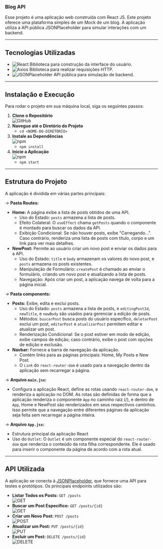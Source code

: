 ### Blog API

Esse projeto é uma aplicação web construída com React JS. Este projeto oferece uma plataforma simples de um Mock de um blog. A aplicação utiliza a API pública JSONPlaceholder para simular interações com um backend.

---

## Tecnologias Utilizadas

- ![React](https://img.shields.io/badge/React-61DAFB?style=for-the-badge&logo=react&logoColor=black) Biblioteca para construção da interface do usuário.
- ![Axios](https://img.shields.io/badge/Axios-5A29E3?style=for-the-badge&logo=axios&logoColor=white) Biblioteca para realizar requisições HTTP.
- ![JSONPlaceholder](https://img.shields.io/badge/JSONPlaceholder-8B9D4F?style=for-the-badge&logo=json&logoColor=white) API pública para simulação de backend.

---

## Instalação e Execução

Para rodar o projeto em sua máquina local, siga os seguintes passos:

1. **Clone o Repositório**  
   ![GitHub](https://img.shields.io/badge/GitHub-181717?style=for-the-badge&logo=github&logoColor=white)
2. **Navegue até o Diretório do Projeto**  
   - `cd <NOME-DO-DIRETÓRIO>`
3. **Instale as Dependências**  
   ![npm](https://img.shields.io/badge/npm-CB3837?style=for-the-badge&logo=npm&logoColor=white)
   - `npm install`
4. **Inicie a Aplicação**  
   ![npm](https://img.shields.io/badge/npm-CB3837?style=for-the-badge&logo=npm&logoColor=white)
   - `npm start`

---

## Estrutura do Projeto

A aplicação é dividida em várias partes principais:

-> **Pasta Routes:**
   - **Home:** A página exibe a lista de posts obtidos de uma API.
     - Uso do Estado: `posts` armazena a lista de posts.
     - Efeito Colateral: O `useEffect` chama `getPosts` quando o componente é montado para buscar os dados da API.
     - Exibição Condicional: Se não houver posts, exibe "Carregando...". Caso contrário, renderiza uma lista de posts com título, corpo e um link para ver mais detalhes.
   - **NewPost:** Permite ao usuário criar um novo post e enviar os dados para a API.
     - Uso do Estado: `title` e `body` armazenam os valores do novo post, e `posts` armazena os posts existentes.
     - Manipulação de Formulário: `createPost` é chamado ao enviar o formulário, criando um novo post e atualizando a lista de posts.
     - Navegação: Após criar um post, a aplicação navega de volta para a página inicial.

-> **Pasta components:**
   - **Posts:** Exibe, edita e exclui posts.
     - Uso do Estado: `posts` armazena a lista de posts, e `editingPostId`, `newTitle`, e `newBody` são usados para gerenciar a edição de posts.
     - Métodos: `buscarPost` busca posts do usuário específico, `deletarPost` exclui um post, `editarPost` e `atualizarPost` permitem editar e atualizar um post.
     - Renderização Condicional: Se o post estiver em modo de edição, exibe campos de edição; caso contrário, exibe o post com opções de edição e exclusão.
   - **Navbar:** Fornece a barra de navegação da aplicação.
     - Contém links para as páginas principais: Home, My Posts e New Post.
     - O `Link` do `react-router-dom` é usado para a navegação dentro da aplicação sem recarregar a página.

-> **Arquivo `main.jsx`:**
   - Configura a aplicação React, define as rotas usando `react-router-dom`, e renderiza a aplicação no DOM. As rotas são definidas de forma que a aplicação renderiza o componente `App` no caminho raiz (/), e dentro de `App`, Home e NewPost são renderizados em seus respectivos caminhos. Isso permite que a navegação entre diferentes páginas da aplicação seja feita sem recarregar a página inteira.

-> **Arquivo `App.jsx`:**
   - Estrutura principal da aplicação React
   - Uso do `Outlet`: O `Outlet` é um componente especial do `react-router-dom` que renderiza o conteúdo da rota filha correspondente. Ele é usado para inserir o componente da página de acordo com a rota atual.

---

## API Utilizada

A aplicação se conecta à [JSONPlaceholder](https://jsonplaceholder.typicode.com/), que fornece uma API para testes e protótipos. Os principais endpoints utilizados são:

- **Listar Todos os Posts:** `GET /posts`  
  ![GET](https://img.shields.io/badge/GET-007ACC?style=for-the-badge&logo=http&logoColor=white)
- **Buscar um Post Específico:** `GET /posts/{id}`  
  ![GET](https://img.shields.io/badge/GET-007ACC?style=for-the-badge&logo=http&logoColor=white)
- **Criar um Novo Post:** `POST /posts`  
  ![POST](https://img.shields.io/badge/POST-28A745?style=for-the-badge&logo=http&logoColor=white)
- **Atualizar um Post:** `PUT /posts/{id}`  
  ![PUT](https://img.shields.io/badge/PUT-FFC107?style=for-the-badge&logo=http&logoColor=white)
- **Excluir um Post:** `DELETE /posts/{id}`  
  ![DELETE](https://img.shields.io/badge/DELETE-D9534F?style=for-the-badge&logo=http&logoColor=white)
